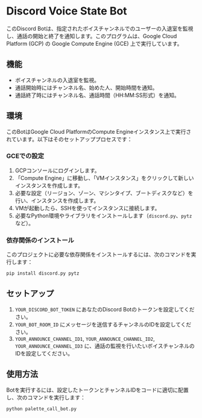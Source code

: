 # Discord Voice State Bot

このDiscord Botは、指定されたボイスチャンネルでのユーザーの入退室を監視し、通話の開始と終了を通知します。このプログラムは、Google Cloud Platform (GCP) の Google Compute Engine (GCE) 上で実行しています。

## 機能

- ボイスチャンネルの入退室を監視。
- 通話開始時にはチャンネル名、始めた人、開始時間を通知。
- 通話終了時にはチャンネル名、通話時間（HH:MM:SS形式）を通知。

## 環境

このBotはGoogle Cloud PlatformのCompute Engineインスタンス上で実行されています。以下はそのセットアッププロセスです：

### GCEでの設定

1. GCPコンソールにログインします。
2. 「Compute Engine」に移動し、「VMインスタンス」をクリックして新しいインスタンスを作成します。
3. 必要な設定（リージョン、ゾーン、マシンタイプ、ブートディスクなど）を行い、インスタンスを作成します。
4. VMが起動したら、SSHを使ってインスタンスに接続します。
5. 必要なPython環境やライブラリをインストールします（`discord.py`、`pytz`など）。

### 依存関係のインストール

このプロジェクトに必要な依存関係をインストールするには、次のコマンドを実行します：

```bash
pip install discord.py pytz
```

## セットアップ

1. `YOUR_DISCORD_BOT_TOKEN` にあなたのDiscord Botのトークンを設定してください。
2. `YOUR_BOT_ROOM_ID` にメッセージを送信するチャンネルのIDを設定してください。
3. `YOUR_ANNOUNCE_CHANNEL_ID1`, `YOUR_ANNOUNCE_CHANNEL_ID2`, `YOUR_ANNOUNCE_CHANNEL_ID3` に、通話の監視を行いたいボイスチャンネルのIDを設定してください。

## 使用方法

Botを実行するには、設定したトークンとチャンネルIDをコードに適切に配置し、次のコマンドを実行します：

```bash
python palette_call_bot.py
```
